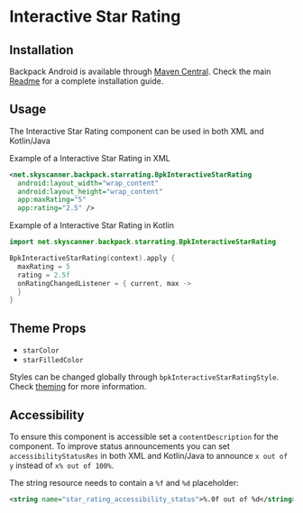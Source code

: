 # Interactive Star Rating

## Installation

Backpack Android is available through [Maven Central](https://search.maven.org/artifact/net.skyscanner.backpack/backpack-android). Check the main [Readme](https://github.com/skyscanner/backpack-android#installation) for a complete installation guide.

## Usage

The Interactive Star Rating component can be used in both XML and Kotlin/Java

Example of a Interactive Star Rating in XML

```xml
<net.skyscanner.backpack.starrating.BpkInteractiveStarRating
  android:layout_width="wrap_content"
  android:layout_height="wrap_content"
  app:maxRating="5"
  app:rating="2.5" />
```

Example of a Interactive Star Rating in Kotlin

```Kotlin
import net.skyscanner.backpack.starrating.BpkInteractiveStarRating

BpkInteractiveStarRating(context).apply {
  maxRating = 5
  rating = 2.5f
  onRatingChangedListener = { current, max ->
  }
}
```

## Theme Props

- `starColor`
- `starFilledColor`

Styles can be changed globally through `bpkInteractiveStarRatingStyle`. Check [theming](https://github.com/Skyscanner/backpack-android/blob/main/docs/THEMING.md) for more information.


## Accessibility

To ensure this component is accessible set a `contentDescription` for the component.
To improve status announcements you can set `accessibilityStatusRes` in both XML and Kotlin/Java to announce `x out of y` instead of `x% out of 100%`.

The string resource needs to contain a `%f` and `%d` placeholder:

```xml
<string name="star_rating_accessibility_status">%.0f out of %d</string>
```
